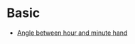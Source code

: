 # Basic
- [Angle between hour and minute hand](https://www.geeksforgeeks.org/problems/angle-between-hour-and-minute-hand0545/1?itm_source=geeksforgeeks&itm_medium=article&itm_campaign=practice_card)
